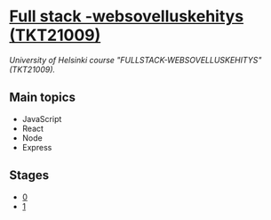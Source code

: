 # [Full stack -websovelluskehitys (TKT21009)](https://fullstack-hy.github.io)
_University of Helsinki course "FULLSTACK-WEBSOVELLUSKEHITYS" (TKT21009)._

## Main topics
* JavaScript
* React
* Node
* Express

## Stages
* [0](0/)
* [1](1/)
